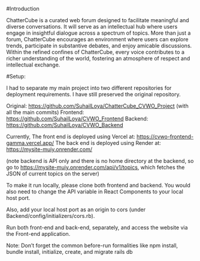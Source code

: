 #Introduction

ChatterCube is a curated web forum designed to facilitate meaningful and diverse conversations. It will serve as an intellectual hub where users engage in insightful dialogue across a spectrum of topics. More than just a forum, ChatterCube encourages an environment where users can explore trends, participate in substantive debates, and enjoy amicable discussions. Within the refined confines of ChatterCube, every voice contributes to a richer understanding of the world, fostering an atmosphere of respect and intellectual exchange.

#Setup:

I had to separate my main project into two different repositories for deployment requirements. I have still preserved the original repository.

Original: https://github.com/SuhailLoya/ChatterCube_CVWO_Project (with all the main commits)
Frontend: https://github.com/SuhailLoya/CVWO_Frontend
Backend: https://github.com/SuhailLoya/CVWO_Backend

Currently,
The front end is deployed using Vercel at: https://cvwo-frontend-gamma.vercel.app/
The back end is deployed using Render at: https://mysite-muiy.onrender.com/

(note backend is API only and there is no home directory at the backend, so go to https://mysite-muiy.onrender.com/api/v1/topics, which fetches the JSON of current topics on the server)

To make it run locally, please clone both frontend and backend. You would also need to change the API variable in React Components to your local host port.

Also, add your local host port as an origin to cors (under Backend/config/initializers/cors.rb).

Run both front-end and back-end, separately, and access the website via the Front-end application.

Note: Don’t forget the common before-run formalities like npm install, bundle install, initialize, create, and migrate rails db
